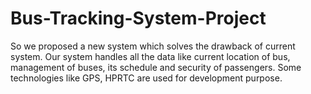 # Bus-Tracking-System-Project
So we proposed a new system which solves the drawback of current system. Our system handles all the data like current location of bus, management of buses, its schedule and security of passengers. Some technologies like GPS, HPRTC are used for development purpose. 
